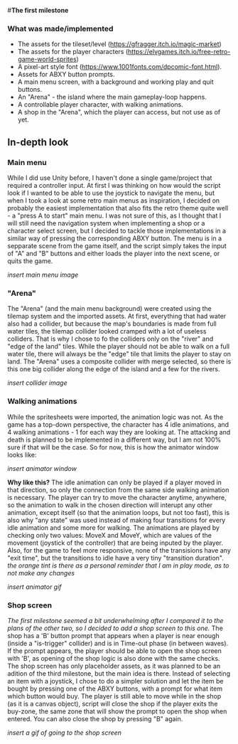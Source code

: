 #**The first milestone**

### What was made/implemented
- The assets for the tileset/level (https://gfragger.itch.io/magic-market)
- The assets for the player characters (https://elvgames.itch.io/free-retro-game-world-sprites)
- A pixel-art style font (https://www.1001fonts.com/dpcomic-font.html).
- Assets for ABXY button prompts.
- A main menu screen, with a background and working play and quit buttons.
- An "Arena" - the island where the main gameplay-loop happens.
- A controllable player character, with walking animations.
- A shop in the "Arena", which the player can access, but not use as of yet.

## In-depth look

### Main menu
While I did use Unity before, I haven't done a single game/project that required a controller input. At first I was thinking on how would the script look if I wanted to be able to use the joystick to navigate the menu, but when I took a look at some retro main menus as inspiration, I decided on probably the easiest implementation that also fits the retro theme quite well - a "press A to start" main menu.
I was not sure of this, as I thought that I will still need the navigation system when implementing a shop or a character select screen, but I decided to tackle those implementations in a similar way of pressing the
corresponding ABXY button. The menu is in a sepparate scene from the game itself, and the script simply takes the input of "A" and "B" buttons and either loads the player into the next scene, or quits the game. 

*insert main menu image*

### "Arena"
The "Arena" (and the main menu background) were created using the tilemap system and the imported assets. At first, everything that had water also had a collider, but because the map's boundaries is made from full water tiles, the tilemap collider looked cramped with a lot of useless colliders. That is why I chose to fo the colliders only on the "river" and "edge of the land" tiles.
While the player should not be able to walk on a full water tile, there will always be the "edge" tile that limits the player to stay on land.
The "Arena" uses a composite collider with merge selected, so there is this one big collider along the edge of the island and a few for the rivers.

*insert collider image*

### Walking animations
While the spritesheets were imported, the animation logic was not. As the game has a top-down perspective, the character has 4 idle animations, and 4 walking animations - 1 for each way they are looking at.
The attacking and death is planned to be implemented in a different way, but I am not 100% sure if that will be the case. So for now, this is how the animator window looks like:

*insert animator window*

**Why like this?**
The idle animation can only be played if a player moved in that direction, so only the connection from the same side walking animation is necessary.
The player can try to move the character anytime, anywhere, so the animation to walk in the chosen direction will interupt any other animation, except itself (so that the animation loops, but not too fast),
this is also why "any state" was used instead of making four transitions for every idle animation and some more for walking.
The animations are played by checking only two values: MoveX and MoveY, which are values of the movement (joystick of the controller) that are being inputed by the player.
Also, for the game to feel more responsive, none of the transisions have any "exit time", but the transitions to idle have a very tiny "transition duration".
*the orange tint is there as a personal reminder that I am in play mode, as to not make any changes*

*insert animator gif*

### Shop screen
*The first milestone seemed a bit underwhelming after I compared it to the plans of the other two, so I decided to add a shop screen to this one.*
The shop has a 'B' button prompt that appears when a player is near enough (inside a "is-trigger" collider) and is in Time-out phase (in between waves).
If the prompt appears, the player should be able to open the shop screen with 'B', as opening of the shop logic is also done with the same checks.
The shop screen has only placeholder assets, as it was planned to be an adition of the third milestone, but the main idea is there.
Instead of selecting an item with a joystick, I chose to do a simpler solution and let the item be bought by pressing one of the ABXY buttons, with a prompt for what item which button would buy.
The player is still able to move while in the shop (as it is a canvas object), script will close the shop if the player exits the buy-zone, the same zone that will show the prompt to open the shop when entered.
You can also close the shop by pressing "B" again.

*insert a gif of going to the shop screen*

